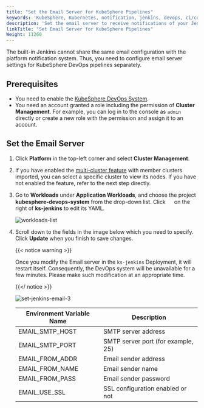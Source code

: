 ```yaml
---
title: "Set the Email Server for KubeSphere Pipelines"
keywords: 'KubeSphere, Kubernetes, notification, jenkins, devops, ci/cd, pipeline, email server'
description: 'Set the email server to receive notifications of your Jenkins pipelines.'
linkTitle: "Set Email Server for KubeSphere Pipelines"
Weight: 11260
---
```



The built-in Jenkins cannot share the same email configuration with the platform notification system. Thus, you need to configure email server settings for KubeSphere DevOps pipelines separately.

## Prerequisites

- You need to enable the [KubeSphere DevOps System](../../../pluggable-components/devops/).
- You need an account granted a role including the permission of **Cluster Management**. For example, you can log in to the console as `admin` directly or create a new role with the permission and assign it to an account.

## Set the Email Server

1. Click **Platform** in the top-left corner and select **Cluster Management**.

2. If you have enabled the [multi-cluster feature](../../../multicluster-management/) with member clusters imported, you can select a specific cluster to view its nodes. If you have not enabled the feature, refer to the next step directly.

3. Go to **Workloads** under **Application Workloads**, and choose the project **kubesphere-devops-system** from the drop-down list. Click <img src="/images/docs/devops-user-guide/using-devops/jenkins-email/three-dots.png" height="15px"> on the right of **ks-jenkins** to edit its YAML.

   ![workloads-list](/images/docs/devops-user-guide/using-devops/jenkins-email/workloads-list.png)

4. Scroll down to the fields in the image below which you need to specify. Click **Update** when you finish to save changes.

   {{< notice warning >}}

   Once you modify the Email server in the `ks-jenkins` Deployment, it will restart itself. Consequently, the DevOps system will be unavailable for a few minutes. Please make such modification at an appropriate time.

   {{</ notice >}}

   ![set-jenkins-email-3](/images/docs/devops-user-guide/using-devops/jenkins-email/set-jenkins-email-3.jpg)

   | Environment Variable Name | Description                      |
   | ------------------------- | -------------------------------- |
   | EMAIL\_SMTP\_HOST         | SMTP server address              |
   | EMAIL\_SMTP\_PORT         | SMTP server port (for example, 25)       |
   | EMAIL\_FROM\_ADDR         | Email sender address             |
   | EMAIL\_FROM\_NAME         | Email sender name                |
   | EMAIL\_FROM\_PASS         | Email sender password            |
   | EMAIL\_USE\_SSL           | SSL configuration enabled or not |
